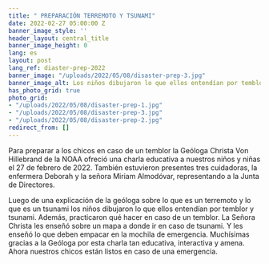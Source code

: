 ```yaml
---
title: " PREPARACIÓN TERREMOTO Y TSUNAMI"
date: 2022-02-27 05:00:00 Z
banner_image_style: ''
header_layout: central_title
banner_image_height: 0
lang: es
layout: post
lang_ref: diaster-prep-2022
banner_image: "/uploads/2022/05/08/disaster-prep-3.jpg"
banner_image_alt: Los niños dibujaron lo que ellos entendían por temblor y tsunami
has_photo_grid: true
photo_grid:
- "/uploads/2022/05/08/disaster-prep-1.jpg"
- "/uploads/2022/05/08/disaster-prep-3.jpg"
- "/uploads/2022/05/08/disaster-prep-2.jpg"
redirect_from: []
---
```


Para preparar a los chicos en caso de un temblor la Geóloga Christa Von Hillebrand de la NOAA ofreció una charla educativa a nuestros niños y niñas el 27 de febrero de 2022. También estuvieron presentes tres cuidadoras, la enfermera Deborah y la señora Miriam Almodóvar, representando a la Junta de Directores.

Luego de una explicación de la geóloga sobre lo que es un terremoto y lo que es un tsunami los niños dibujaron lo que ellos entendían por temblor y tsunami. Además, practicaron qué hacer en caso de un temblor. La Señora Christa les enseñó sobre un mapa a donde ir en caso de tsunami. Y les enseñó lo que deben empacar en la mochila de emergencia. Muchísimas gracias a la Geóloga por esta charla tan educativa, interactiva y amena. Ahora nuestros chicos están listos en caso de una emergencia.
